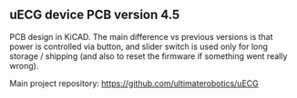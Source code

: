 ## uECG device PCB version 4.5

PCB design in KiCAD. The main difference vs previous versions is that power is controlled via button, and slider switch is used only for long storage / shipping (and also to reset the firmware if something went really wrong).

Main project repository: https://github.com/ultimaterobotics/uECG
